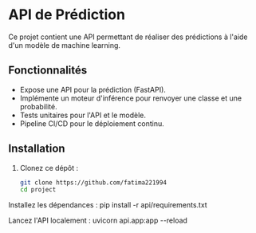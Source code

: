 # API de Prédiction 

Ce projet contient une API permettant de réaliser des prédictions à l'aide d'un modèle de machine learning.

## Fonctionnalités
- Expose une API  pour la prédiction (FastAPI).
- Implémente un moteur d'inférence pour renvoyer une classe et une probabilité.
- Tests unitaires pour l'API et le modèle.
- Pipeline CI/CD pour le déploiement continu.

## Installation
1. Clonez ce dépôt :
   ```bash
   git clone https://github.com/fatima221994
   cd project

Installez les dépendances :
pip install -r api/requirements.txt

Lancez l'API localement :
uvicorn api.app:app --reload

